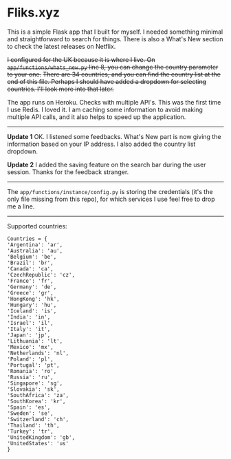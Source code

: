 # Fliks.xyz

This is a simple Flask app that I built for myself. I needed something minimal and straightforward to search for things.
There is also a What's New section to check the latest releases on Netflix. 

~~I configured for the UK because it is where I live.
On ```app/functions/whats_new.py``` line 8, you can change the country parameter to your one.~~
~~There are 34 countries, and you can find the country list at the end of this file.
Perhaps I should have added a dropdown for selecting countries. I'll look more into that later.~~

The app runs on Heroku. Checks with multiple API's.
This was the first time I use Redis. I loved it.
I am caching some information to avoid making multiple API calls, and it also helps to speed up the application.

---

**Update 1**
OK. I listened some feedbacks. What's New part is now giving the information based on your IP address. I also added the country list dropdown.

**Update 2**
I added the saving feature on the search bar during the user session. Thanks for the feedback stranger.

---

The ```app/functions/instance/config.py``` is storing the credentials (it's the only file missing from this repo), for which services I use feel free to drop me a line.

---

Supported countries:
```
Countries = {
'Argentina': 'ar',
'Australia': 'au',
'Belgium': 'be',
'Brazil': 'br',
'Canada': 'ca',
'CzechRepublic': 'cz',
'France': 'fr',
'Germany': 'de',
'Greece': 'gr',
'HongKong': 'hk',
'Hungary': 'hu',
'Iceland': 'is',
'India': 'in',
'Israel': 'il',
'Italy': 'it',
'Japan': 'jp',
'Lithuania': 'lt',
'Mexico': 'mx',
'Netherlands': 'nl',
'Poland': 'pl',
'Portugal': 'pt',
'Romania': 'ro',
'Russia': 'ru',
'Singapore': 'sg',
'Slovakia': 'sk',
'SouthAfrica': 'za',
'SouthKorea': 'kr',
'Spain': 'es',
'Sweden': 'se',
'Switzerland': 'ch',
'Thailand': 'th',
'Turkey': 'tr',
'UnitedKingdom': 'gb',
'UnitedStates': 'us'
}

```
